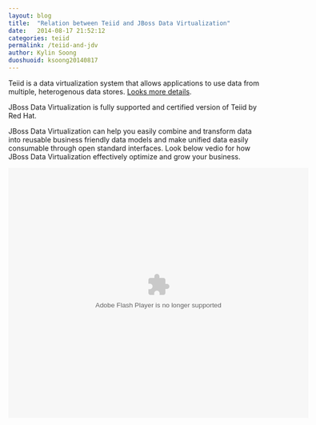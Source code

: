 ```yaml
---
layout: blog
title:  "Relation between Teiid and JBoss Data Virtualization"
date:   2014-08-17 21:52:12
categories: teiid
permalink: /teiid-and-jdv
author: Kylin Soong
duoshuoid: ksoong20140817
---
```


 	
Teiid is a data virtualization system that allows applications to use data from multiple, heterogenous data stores. [Looks more details](http://teiid.org/).

JBoss Data Virtualization is fully supported and certified version of Teiid by Red Hat. 

JBoss Data Virtualization can help you easily combine and transform data into reusable business friendly data models and make unified data easily consumable through open standard interfaces. Look below vedio for how JBoss Data Virtualization effectively optimize and grow your business.


<embed src="http://player.youku.com/player.php/sid/XNzU3MjQ2MzQ4/v.swf" allowFullScreen="true" quality="high" width="600" height="500" align="middle" allowScriptAccess="always" type="application/x-shockwave-flash">
